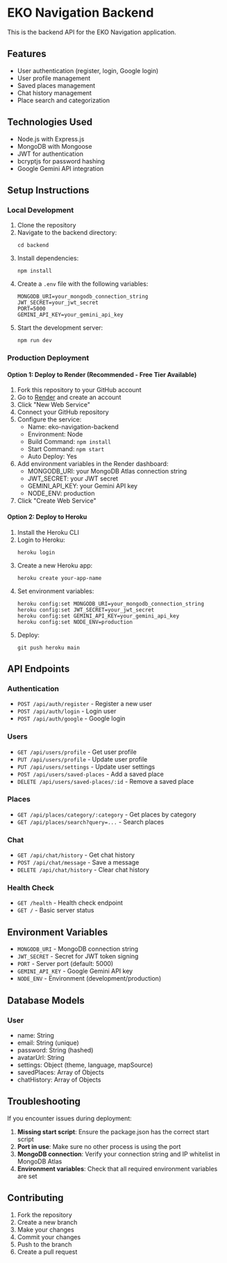 # EKO Navigation Backend

This is the backend API for the EKO Navigation application.

## Features

- User authentication (register, login, Google login)
- User profile management
- Saved places management
- Chat history management
- Place search and categorization

## Technologies Used

- Node.js with Express.js
- MongoDB with Mongoose
- JWT for authentication
- bcryptjs for password hashing
- Google Gemini API integration

## Setup Instructions

### Local Development

1. Clone the repository
2. Navigate to the backend directory:
   ```
   cd backend
   ```
3. Install dependencies:
   ```
   npm install
   ```
4. Create a `.env` file with the following variables:
   ```
   MONGODB_URI=your_mongodb_connection_string
   JWT_SECRET=your_jwt_secret
   PORT=5000
   GEMINI_API_KEY=your_gemini_api_key
   ```
5. Start the development server:
   ```
   npm run dev
   ```

### Production Deployment

#### Option 1: Deploy to Render (Recommended - Free Tier Available)

1. Fork this repository to your GitHub account
2. Go to [Render](https://render.com/) and create an account
3. Click "New Web Service"
4. Connect your GitHub repository
5. Configure the service:
   - Name: eko-navigation-backend
   - Environment: Node
   - Build Command: `npm install`
   - Start Command: `npm start`
   - Auto Deploy: Yes
6. Add environment variables in the Render dashboard:
   - MONGODB_URI: your MongoDB Atlas connection string
   - JWT_SECRET: your JWT secret
   - GEMINI_API_KEY: your Gemini API key
   - NODE_ENV: production
7. Click "Create Web Service"

#### Option 2: Deploy to Heroku

1. Install the Heroku CLI
2. Login to Heroku:
   ```
   heroku login
   ```
3. Create a new Heroku app:
   ```
   heroku create your-app-name
   ```
4. Set environment variables:
   ```
   heroku config:set MONGODB_URI=your_mongodb_connection_string
   heroku config:set JWT_SECRET=your_jwt_secret
   heroku config:set GEMINI_API_KEY=your_gemini_api_key
   heroku config:set NODE_ENV=production
   ```
5. Deploy:
   ```
   git push heroku main
   ```

## API Endpoints

### Authentication

- `POST /api/auth/register` - Register a new user
- `POST /api/auth/login` - Login user
- `POST /api/auth/google` - Google login

### Users

- `GET /api/users/profile` - Get user profile
- `PUT /api/users/profile` - Update user profile
- `PUT /api/users/settings` - Update user settings
- `POST /api/users/saved-places` - Add a saved place
- `DELETE /api/users/saved-places/:id` - Remove a saved place

### Places

- `GET /api/places/category/:category` - Get places by category
- `GET /api/places/search?query=...` - Search places

### Chat

- `GET /api/chat/history` - Get chat history
- `POST /api/chat/message` - Save a message
- `DELETE /api/chat/history` - Clear chat history

### Health Check

- `GET /health` - Health check endpoint
- `GET /` - Basic server status

## Environment Variables

- `MONGODB_URI` - MongoDB connection string
- `JWT_SECRET` - Secret for JWT token signing
- `PORT` - Server port (default: 5000)
- `GEMINI_API_KEY` - Google Gemini API key
- `NODE_ENV` - Environment (development/production)

## Database Models

### User

- name: String
- email: String (unique)
- password: String (hashed)
- avatarUrl: String
- settings: Object (theme, language, mapSource)
- savedPlaces: Array of Objects
- chatHistory: Array of Objects

## Troubleshooting

If you encounter issues during deployment:

1. **Missing start script**: Ensure the package.json has the correct start script
2. **Port in use**: Make sure no other process is using the port
3. **MongoDB connection**: Verify your connection string and IP whitelist in MongoDB Atlas
4. **Environment variables**: Check that all required environment variables are set

## Contributing

1. Fork the repository
2. Create a new branch
3. Make your changes
4. Commit your changes
5. Push to the branch
6. Create a pull request
